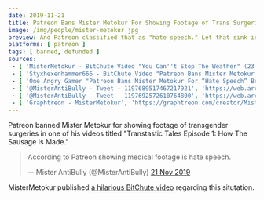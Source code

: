 ```yaml
---
date: 2019-11-21
title: Patreon Bans Mister Metokur For Showing Footage of Trans Surgeries
image: /img/people/mister-metokur.jpg
preview: And Patreon classified that as "hate speech." Let that sink in
platforms: [ patreon ]
tags: [ banned, defunded ]
sources:
 - [ 'MisterMetokur - BitChute Video "You Can''t Stop The Weather" (23 Nov 2019)', 'https://www.bitchute.com/video/lCKSze42StIc/' ]
 - [ 'Styxhexenhammer666 - BitChute Video "Patreon Bans Mister Metokur, Showing They Didn''t Learn from History" (23 Nov 2019)', 'https://www.bitchute.com/video/glpCPJrhZFw/' ]
 - [ 'One Angry Gamer "Patreon Bans Mister Metokur For “Hate Speech” Because He Showed Trans Surgery Videos" by Billy D (22 Nov 2019)', 'https://www.oneangrygamer.net/2019/11/patreon-bans-mister-metokur-for-hate-speech-because-he-showed-trans-surgery-videos/97740/' ]
 - [ '@MisterAntiBully - Tweet - 1197689517467217921', 'https://web.archive.org/web/20191122013543/https:/twitter.com/MisterAntiBully/status/1197689517467217921' ]
 - [ '@MisterAntiBully - Tweet - 1197692572610764800', 'https://web.archive.org/web/20191122014541/https:/twitter.com/MisterAntiBully/status/1197692572610764800' ]
 - [ 'Graphtreon - MisterMetokur', 'https://graphtreon.com/creator/MisterMetokur' ]
---
```


Patreon banned Mister Metokur for showing footage of transgender surgeries in one of his videos titled "Transtastic Tales Episode 1: How The Sausage Is Made."

> According to Patreon showing medical footage is hate speech.
>
> -- Mister AntiBully (@MisterAntiBully) [21 Nov 2019](https://web.archive.org/web/20191122014541/https:/twitter.com/MisterAntiBully/status/1197692572610764800)

MisterMetokur published [a hilarious BitChute video](https://www.bitchute.com/video/lCKSze42StIc/) regarding this situtation.
